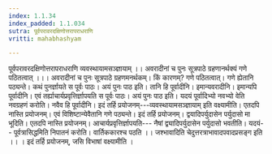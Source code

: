 ```yaml
---
index: 1.1.34
index_padded: 1.1.034
sutra: पूर्वपरावरदक्षिणोत्तरापराधराणि
vritti: mahabhashyam

---
```

 पूर्वपरावरदक्षिणोत्तरापराधराणि व्यवस्थायामसञ्ज्ञायाम् ।। अवरादीनां च पुनः सूत्रपाठे ग्रहणानर्थक्यं गणे पठितत्वात् ।।। अवरादीनां च पुनः सूत्रपाठे ग्रहणमनर्थकम्। किं कारणम्? गणे पठितत्वात्। गणे ह्येतानि पठ्यन्ते। कथं पुनर्ज्ञायते स पूर्वः पाठः। अयं पुनः पाठ इति। तानि हि पूर्वादीनि। इमान्यवरादीनि। इमान्यपि पूर्वादीनि। एवं तर्ह्याचार्यप्रवृत्तिर्ज्ञापयति स पूर्वः पाठः। अयं पुनः पाठ इति। यदयं पूर्वादिभ्यो नवभ्यो वेति नवग्रहणं करोति। नवैव हि पूर्वादीनि। इदं तर्हि प्रयोजनम्---व्यवस्थायामसञ्ज्ञायाम् इति वक्ष्यामीति। एतदपि नास्ति प्रयोजनम्। एवं विशिष्टान्येवैतानि गणे पठ्यन्ते। इदं तर्हि प्रयोजनम्। द्वयादिपर्युदासेन पर्युदासो मा भूदिति। एतदपि नास्ति प्रयोजनम्। आचार्यप्रवृत्तिर्ज्ञापयति--- नैषां द्व्यादिपर्युदासेन पर्युदासो भवतीति। यदयं-- पूर्वत्रासिद्धमिति निपातनं करोति। वार्तिककारश्च पठति ।। जश्भावादिति चेदुत्तरत्राभावादपवादप्रसङ्ग इति ।। । इदं तर्हि प्रयोजनम्, जसि विभाषां वक्ष्यामीति । 
